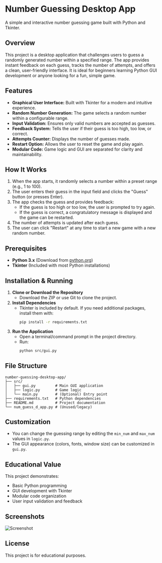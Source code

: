 # Number Guessing Desktop App

A simple and interactive number guessing game built with Python and Tkinter.

## Overview
This project is a desktop application that challenges users to guess a randomly generated number within a specified range. The app provides instant feedback on each guess, tracks the number of attempts, and offers a clean, user-friendly interface. It is ideal for beginners learning Python GUI development or anyone looking for a fun, simple game.

## Features
- **Graphical User Interface:** Built with Tkinter for a modern and intuitive experience.
- **Random Number Generation:** The game selects a random number within a configurable range.
- **Input Validation:** Ensures only valid numbers are accepted as guesses.
- **Feedback System:** Tells the user if their guess is too high, too low, or correct.
- **Attempts Counter:** Displays the number of guesses made.
- **Restart Option:** Allows the user to reset the game and play again.
- **Modular Code:** Game logic and GUI are separated for clarity and maintainability.

## How It Works
1. When the app starts, it randomly selects a number within a preset range (e.g., 1 to 100).
2. The user enters their guess in the input field and clicks the "Guess" button (or presses Enter).
3. The app checks the guess and provides feedback:
   - If the guess is too high or too low, the user is prompted to try again.
   - If the guess is correct, a congratulatory message is displayed and the game can be restarted.
4. The number of attempts is updated after each guess.
5. The user can click "Restart" at any time to start a new game with a new random number.

## Prerequisites
- **Python 3.x** (Download from [python.org](https://www.python.org/downloads/))
- **Tkinter** (Included with most Python installations)

## Installation & Running
1. **Clone or Download the Repository**
   - Download the ZIP or use Git to clone the project.
2. **Install Dependencies**
   - Tkinter is included by default. If you need additional packages, install them with:
     ```bash
     pip install -r requirements.txt
     ```
3. **Run the Application**
   - Open a terminal/command prompt in the project directory.
   - Run:
     ```bash
     python src/gui.py
     ```

## File Structure
```
number-guessing-desktop-app/
├── src/
│   ├── gui.py         # Main GUI application
│   ├── logic.py       # Game logic
│   └── main.py        # (Optional) Entry point
├── requirements.txt   # Python dependencies
├── README.md          # Project documentation
└── num_guess_d_app.py # (Unused/legacy)
```

## Customization
- You can change the guessing range by editing the `min_num` and `max_num` values in `logic.py`.
- The GUI appearance (colors, fonts, window size) can be customized in `gui.py`.

## Educational Value
This project demonstrates:
- Basic Python programming
- GUI development with Tkinter
- Modular code organization
- User input validation and feedback

## Screenshots
![Screenshot](screenshot.png)

## License
This project is for educational purposes.